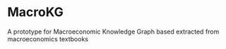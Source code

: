 # MacroKG
A prototype for Macroeconomic Knowledge Graph based extracted from macroeconomics textbooks
